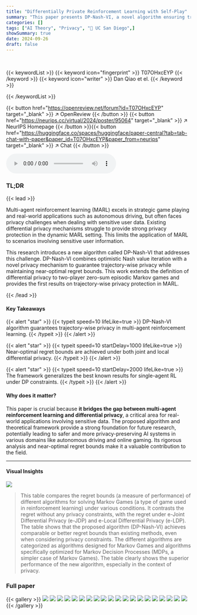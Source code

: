 ```yaml
---
title: "Differentially Private Reinforcement Learning with Self-Play"
summary: "This paper presents DP-Nash-VI, a novel algorithm ensuring trajectory-wise privacy in multi-agent reinforcement learning, achieving near-optimal regret bounds under both joint and local differential p..."
categories: []
tags: ["AI Theory", "Privacy", "🏢 UC San Diego",]
showSummary: true
date: 2024-09-26
draft: false
---
```


<br>

{{< keywordList >}}
{{< keyword icon="fingerprint" >}} T07OHxcEYP {{< /keyword >}}
{{< keyword icon="writer" >}} Dan Qiao et el. {{< /keyword >}}
 
{{< /keywordList >}}

{{< button href="https://openreview.net/forum?id=T07OHxcEYP" target="_blank" >}}
↗ OpenReview
{{< /button >}}
{{< button href="https://neurips.cc/virtual/2024/poster/95064" target="_blank" >}}
↗ NeurIPS Homepage
{{< /button >}}{{< button href="https://huggingface.co/spaces/huggingface/paper-central?tab=tab-chat-with-paper&paper_id=T07OHxcEYP&paper_from=neurips" target="_blank" >}}
↗ Chat
{{< /button >}}



<audio controls>
    <source src="https://ai-paper-reviewer.com/T07OHxcEYP/podcast.wav" type="audio/wav">
    Your browser does not support the audio element.
</audio>


### TL;DR


{{< lead >}}

Multi-agent reinforcement learning (MARL) excels in strategic game playing and real-world applications such as autonomous driving, but often faces privacy challenges when dealing with sensitive user data.  Existing differential privacy mechanisms struggle to provide strong privacy protection in the dynamic MARL setting.  This limits the application of MARL to scenarios involving sensitive user information.



This research introduces a new algorithm called DP-Nash-VI that addresses this challenge.  DP-Nash-VI combines optimistic Nash value iteration with a novel privacy mechanism to guarantee trajectory-wise privacy while maintaining near-optimal regret bounds.  This work extends the definition of differential privacy to two-player zero-sum episodic Markov games and provides the first results on trajectory-wise privacy protection in MARL.

{{< /lead >}}


#### Key Takeaways

{{< alert "star" >}}
{{< typeit speed=10 lifeLike=true >}} DP-Nash-VI algorithm guarantees trajectory-wise privacy in multi-agent reinforcement learning. {{< /typeit >}}
{{< /alert >}}

{{< alert "star" >}}
{{< typeit speed=10 startDelay=1000 lifeLike=true >}} Near-optimal regret bounds are achieved under both joint and local differential privacy. {{< /typeit >}}
{{< /alert >}}

{{< alert "star" >}}
{{< typeit speed=10 startDelay=2000 lifeLike=true >}} The framework generalizes the best known results for single-agent RL under DP constraints. {{< /typeit >}}
{{< /alert >}}

#### Why does it matter?
This paper is crucial because **it bridges the gap between multi-agent reinforcement learning and differential privacy**, a critical area for real-world applications involving sensitive data.  The proposed algorithm and theoretical framework provide a strong foundation for future research, potentially leading to safer and more privacy-preserving AI systems in various domains like autonomous driving and online gaming.  Its rigorous analysis and near-optimal regret bounds make it a valuable contribution to the field.

------
#### Visual Insights





![](https://ai-paper-reviewer.com/T07OHxcEYP/tables_1_1.jpg)

> This table compares the regret bounds (a measure of performance) of different algorithms for solving Markov Games (a type of game used in reinforcement learning) under various conditions.  It contrasts the regret without any privacy constraints, with the regret under e-Joint Differential Privacy (e-JDP) and e-Local Differential Privacy (e-LDP).  The table shows that the proposed algorithm (DP-Nash-VI) achieves comparable or better regret bounds than existing methods, even when considering privacy constraints. The different algorithms are categorized as algorithms designed for Markov Games and algorithms specifically optimized for Markov Decision Processes (MDPs, a simpler case of Markov Games).  The table clearly shows the superior performance of the new algorithm, especially in the context of privacy.





### Full paper

{{< gallery >}}
<img src="https://ai-paper-reviewer.com/T07OHxcEYP/1.png" class="grid-w50 md:grid-w33 xl:grid-w25" />
<img src="https://ai-paper-reviewer.com/T07OHxcEYP/2.png" class="grid-w50 md:grid-w33 xl:grid-w25" />
<img src="https://ai-paper-reviewer.com/T07OHxcEYP/3.png" class="grid-w50 md:grid-w33 xl:grid-w25" />
<img src="https://ai-paper-reviewer.com/T07OHxcEYP/4.png" class="grid-w50 md:grid-w33 xl:grid-w25" />
<img src="https://ai-paper-reviewer.com/T07OHxcEYP/5.png" class="grid-w50 md:grid-w33 xl:grid-w25" />
<img src="https://ai-paper-reviewer.com/T07OHxcEYP/6.png" class="grid-w50 md:grid-w33 xl:grid-w25" />
<img src="https://ai-paper-reviewer.com/T07OHxcEYP/7.png" class="grid-w50 md:grid-w33 xl:grid-w25" />
<img src="https://ai-paper-reviewer.com/T07OHxcEYP/8.png" class="grid-w50 md:grid-w33 xl:grid-w25" />
<img src="https://ai-paper-reviewer.com/T07OHxcEYP/9.png" class="grid-w50 md:grid-w33 xl:grid-w25" />
<img src="https://ai-paper-reviewer.com/T07OHxcEYP/10.png" class="grid-w50 md:grid-w33 xl:grid-w25" />
<img src="https://ai-paper-reviewer.com/T07OHxcEYP/11.png" class="grid-w50 md:grid-w33 xl:grid-w25" />
<img src="https://ai-paper-reviewer.com/T07OHxcEYP/12.png" class="grid-w50 md:grid-w33 xl:grid-w25" />
<img src="https://ai-paper-reviewer.com/T07OHxcEYP/13.png" class="grid-w50 md:grid-w33 xl:grid-w25" />
<img src="https://ai-paper-reviewer.com/T07OHxcEYP/14.png" class="grid-w50 md:grid-w33 xl:grid-w25" />
<img src="https://ai-paper-reviewer.com/T07OHxcEYP/15.png" class="grid-w50 md:grid-w33 xl:grid-w25" />
<img src="https://ai-paper-reviewer.com/T07OHxcEYP/16.png" class="grid-w50 md:grid-w33 xl:grid-w25" />
<img src="https://ai-paper-reviewer.com/T07OHxcEYP/17.png" class="grid-w50 md:grid-w33 xl:grid-w25" />
<img src="https://ai-paper-reviewer.com/T07OHxcEYP/18.png" class="grid-w50 md:grid-w33 xl:grid-w25" />
<img src="https://ai-paper-reviewer.com/T07OHxcEYP/19.png" class="grid-w50 md:grid-w33 xl:grid-w25" />
<img src="https://ai-paper-reviewer.com/T07OHxcEYP/20.png" class="grid-w50 md:grid-w33 xl:grid-w25" />
{{< /gallery >}}